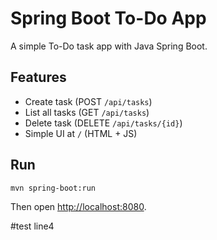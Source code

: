 # Spring Boot To-Do App

A simple To-Do task app with Java Spring Boot.

## Features
- Create task (POST `/api/tasks`)
- List all tasks (GET `/api/tasks`)
- Delete task (DELETE `/api/tasks/{id}`)
- Simple UI at `/` (HTML + JS)

## Run

```bash
mvn spring-boot:run
```

Then open [http://localhost:8080](http://localhost:8080).

#test line4